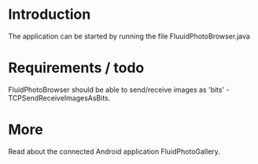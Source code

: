 # Introduction #

The application can be started by running the file FluuidPhotoBrowser.java



# Requirements / todo #

FluidPhotoBrowser should be able to send/receive images as 'bits' - TCPSendReceiveImagesAsBits.


# More #

Read about the connected Android application FluidPhotoGallery.